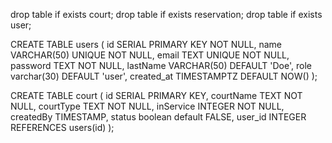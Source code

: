 drop table if exists court;
drop table if exists reservation;
drop table if exists user;

CREATE TABLE users (
id SERIAL PRIMARY KEY NOT NULL,
name VARCHAR(50) UNIQUE NOT NULL,
email TEXT UNIQUE NOT NULL,
password TEXT NOT NULL,
lastName VARCHAR(50) DEFAULT 'Doe',
role varchar(30) DEFAULT 'user',
created_at TIMESTAMPTZ DEFAULT NOW()
);

CREATE TABLE court (
id SERIAL PRIMARY KEY,
courtName TEXT NOT NULL,
courtType TEXT NOT NULL,
inService INTEGER NOT NULL,
createdBy TIMESTAMP,
status boolean default FALSE,
user_id INTEGER REFERENCES users(id)
);
